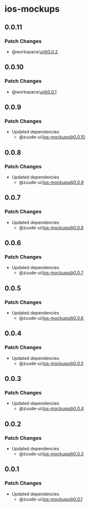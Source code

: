 # ios-mockups

## 0.0.11

### Patch Changes

- @workspace/ui@0.0.2

## 0.0.10

### Patch Changes

- @workspace/ui@0.0.1

## 0.0.9

### Patch Changes

- Updated dependencies
  - @zuude-ui/ios-mockups@0.0.10

## 0.0.8

### Patch Changes

- Updated dependencies
  - @zuude-ui/ios-mockups@0.0.9

## 0.0.7

### Patch Changes

- Updated dependencies
  - @zuude-ui/ios-mockups@0.0.8

## 0.0.6

### Patch Changes

- Updated dependencies
  - @zuude-ui/ios-mockups@0.0.7

## 0.0.5

### Patch Changes

- Updated dependencies
  - @zuude-ui/ios-mockups@0.0.6

## 0.0.4

### Patch Changes

- Updated dependencies
  - @zuude-ui/ios-mockups@0.0.5

## 0.0.3

### Patch Changes

- Updated dependencies
  - @zuude-ui/ios-mockups@0.0.4

## 0.0.2

### Patch Changes

- Updated dependencies
  - @zuude-ui/ios-mockups@0.0.3

## 0.0.1

### Patch Changes

- Updated dependencies
  - @zuude-ui/ios-mockups@0.0.1
